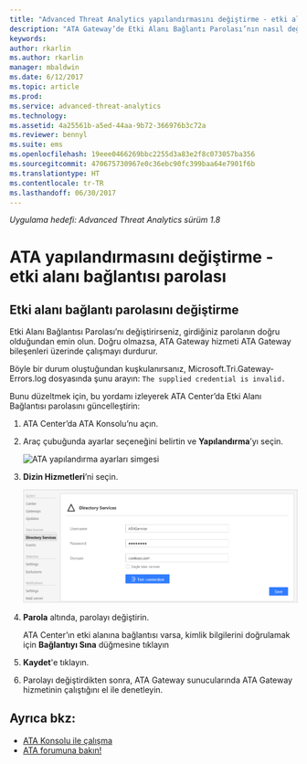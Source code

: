 ```yaml
---
title: "Advanced Threat Analytics yapılandırmasını değiştirme - etki alanı bağlantı parolası | Microsoft Docs"
description: "ATA Gateway’de Etki Alanı Bağlantı Parolası’nın nasıl değiştirileceği açıklanır."
keywords: 
author: rkarlin
ms.author: rkarlin
manager: mbaldwin
ms.date: 6/12/2017
ms.topic: article
ms.prod: 
ms.service: advanced-threat-analytics
ms.technology: 
ms.assetid: 4a25561b-a5ed-44aa-9b72-366976b3c72a
ms.reviewer: bennyl
ms.suite: ems
ms.openlocfilehash: 19eee0466269bbc2255d3a83e2f8c073057ba356
ms.sourcegitcommit: 470675730967e0c36ebc90fc399baa64e7901f6b
ms.translationtype: HT
ms.contentlocale: tr-TR
ms.lasthandoff: 06/30/2017
---
```

*Uygulama hedefi: Advanced Threat Analytics sürüm 1.8*



# ATA yapılandırmasını değiştirme - etki alanı bağlantısı parolası
<a id="change-ata-configuration---domain-connectivity-password" class="xliff"></a>



## Etki alanı bağlantı parolasını değiştirme
<a id="change-the-domain-connectivity-password" class="xliff"></a>
Etki Alanı Bağlantısı Parolası’nı değiştirirseniz, girdiğiniz parolanın doğru olduğundan emin olun. Doğru olmazsa, ATA Gateway hizmeti ATA Gateway bileşenleri üzerinde çalışmayı durdurur.

Böyle bir durum oluştuğundan kuşkulanırsanız, Microsoft.Tri.Gateway-Errors.log dosyasında şunu arayın: `The supplied credential is invalid.`

Bunu düzeltmek için, bu yordamı izleyerek ATA Center’da Etki Alanı Bağlantısı parolasını güncelleştirin:

1.  ATA Center’da ATA Konsolu’nu açın.

2.  Araç çubuğunda ayarlar seçeneğini belirtin ve **Yapılandırma**’yı seçin.

    ![ATA yapılandırma ayarları simgesi](media/ATA-config-icon.png)

3.  **Dizin Hizmetleri**’ni seçin.

    ![ATA Gateway parola değiştirme görüntüsü](media/ATA-GW-change-DC-password.png)

4.  **Parola** altında, parolayı değiştirin.

    ATA Center’ın etki alanına bağlantısı varsa, kimlik bilgilerini doğrulamak için **Bağlantıyı Sına** düğmesine tıklayın

5.  **Kaydet**'e tıklayın.

6.  Parolayı değiştirdikten sonra, ATA Gateway sunucularında ATA Gateway hizmetinin çalıştığını el ile denetleyin.



## Ayrıca bkz:
<a id="see-also" class="xliff"></a>
- [ATA Konsolu ile çalışma](working-with-ata-console.md)
- [ATA forumuna bakın!](https://social.technet.microsoft.com/Forums/security/home?forum=mata)
